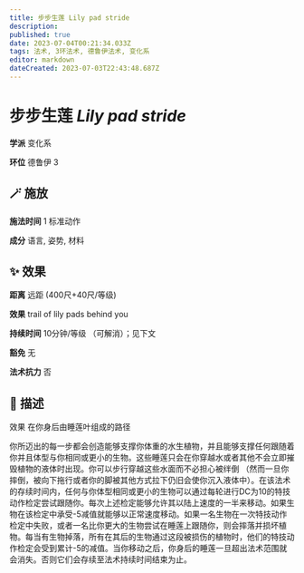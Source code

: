 ```yaml
---
title: 步步生莲 Lily pad stride
description: 
published: true
date: 2023-07-04T00:21:34.033Z
tags: 法术, 3环法术, 德鲁伊法术, 变化系
editor: markdown
dateCreated: 2023-07-03T22:43:48.687Z
---
```


# **步步生莲** *Lily pad stride*

**学派** 变化系 

**环位** 德鲁伊 3

## 🪄 施放

**施法时间** 1 标准动作

**成分** 语言, 姿势, 材料

## ✨ 效果  

**距离** 远距 (400尺+40尺/等级) 

**效果** trail of lily pads behind you 

**持续时间** 10分钟/等级 （可解消）；见下文 

**豁免** 无

**法术抗力** 否

## 📖 描述

效果              在你身后由睡莲叶组成的路径

你所迈出的每一步都会创造能够支撑你体重的水生植物，并且能够支撑任何跟随着你并且体型与你相同或更小的生物。这些睡莲只会在你穿越水或者其他不会立即摧毁植物的液体时出现。你可以步行穿越这些水面而不必担心被绊倒 （然而一旦你摔倒，被向下拖行或者你的脚被其他方式拉下仍旧会使你沉入液体中）。在该法术的存续时间内，任何与你体型相同或更小的生物可以通过每轮进行DC为10的特技动作检定尝试跟随你。每次上述检定能够允许其以陆上速度的一半来移动。如果生物在该检定中承受-5减值就能够以正常速度移动。如果一名生物在一次特技动作检定中失败，或者一名比你更大的生物尝试在睡莲上跟随你，则会摔落并损坏植物。每当有生物掉落，所有在其后的生物通过这段被损伤的植物时，他们的特技动作检定会受到累计-5的减值。当你移动之后，你身后的睡莲一旦超出法术范围就会消失。否则它们会存续至法术持续时间结束为止。
    